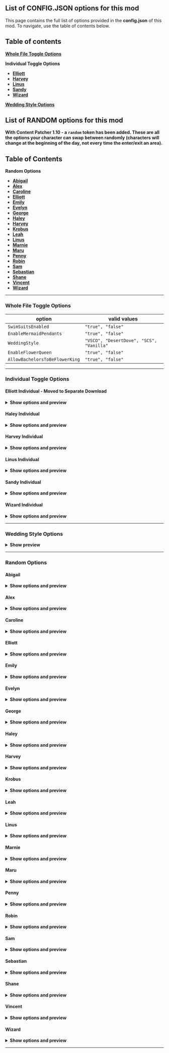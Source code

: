 
## List of CONFIG.JSON options for this mod

This page contains the full list of options provided in the **config.json** of this mod. To navigate, use the table of contents below.

## Table of contents

<b>[Whole File Toggle Options](#whole-file-toggle-options)</a>

<b>Individual Toggle Options </b>

* [Elliott](#elliott-individual---moved-to-separate-download)
* [Harvey](#harvey-individual)
* [Linus](#linus-individual)
* [Sandy](#sandy-individual)
* [Wizard](#wizard-individual)

<b>[Wedding Style Options](#wedding-style-options)</b>

## List of RANDOM options for this mod

With Content Patcher 1.10 - a `random` token has been added. These are all the options your character can swap between randomly (characters will change at the beginning of the day, not every time the enter/exit an area).

## Table of Contents

 <b>Random Options </b> 

* [Abigail](#abigail)
* [Alex](#alex)
* [Caroline](#caroline)
* [Elliott](#elliott)
* [Emily](#emily)
* [Evelyn](#evelyn)
* [George](#george)
* [Haley](#haley)
* [Harvey](#harvey)
* [Krobus](#krobus)
* [Leah](#leah)
* [Linus](#linus)
* [Marnie](#marnie)
* [Maru](#maru)
* [Penny](#penny)
* [Robin](#robin)
* [Sam](#sam)
* [Sebastian](#sebastian)
* [Shane](#shane)
* [Vincent](#vincent)
* [Wizard](#wizard)


***

### Whole File Toggle Options

option                         | valid values
----------------------------   | -------          
`SwimSuitsEnabled`             | `"true", "false"`
`EnableMermaidPendants`	       | `"true", "false"`
`WeddingStyle`                 | `"VSCO", "DesertDove", "SCS", "Vanilla"`
`EnableFlowerQueen`            | `"true", "false"`
`AllowBachelorsToBeFlowerKing` | `"true", "false"`

***

### Individual Toggle Options

#### Elliott Individual - Moved to Separate Download
<details>
<summary> Show options and preview</summary>

ElliottPortraitStyle: `"standard", "frontfacingeemie", "frontfacinglumen", "frontfacingsabreene"`

| | | | |
|:-----:|:-----:|:-----:|:-----:|
| ![Standard Portrait](https://i.imgur.com/475o7wx.png)| ![frontfacingeemie Portrait](https://i.imgur.com/2kBN82z.png)| ![frontfacinglumen Portrait](https://i.imgur.com/dsCaKXa.png) | ![frontfacingsabreene](https://i.imgur.com/Z9lXM1u.png)
| `standard` | `frontfacingeemie` | `frontfacinglumen` | `frontfacingsabreene` |

[Back to top](https://github.com/paradigmnomad/SVO/wiki/List-of-Options#individual-toggle-options)
</details>

#### Haley Individual
<details>
<summary> Show options and preview</summary>

HaleyCowPhotoVariant: `"vanilla", "seasonal"`

| | |
|:-----:|:-----:|
| ![vanilla](https://i.imgur.com/zXJPrQJ.png)| ![seasonal](https://i.imgur.com/wimFLWb.png) |
| `vanilla` | `seasonal` |

Seasonal Photos from [Haley 8-Heart Event - Updated Photos](https://www.nexusmods.com/stardewvalley/mods/1499?) by [IllogicalMoodSwing](https://www.nexusmods.com/stardewvalley/users/38784845), converted by Airyn


[Back to top](https://github.com/paradigmnomad/SVO/wiki/List-of-Options#individual-toggle-options)
</details>

#### Harvey Individual
<details>
<summary> Show options and preview</summary>

HarveyFacialHair: `"mustache", "shaved"`

| | |
|:-----:|:-----:|
| ![Mustache Portrait](https://i.imgur.com/lUCsn8p.png)| ![Shaved Portrait](https://i.imgur.com/zOQR08r.png) |
| `mustache` | `shaved` |


[Back to top](https://github.com/paradigmnomad/SVO/wiki/List-of-Options#individual-toggle-options)
</details>

#### Linus Individual
<details>
<summary> Show options and preview</summary>

LinusSwimVariant: `"censored", "grassskirt"`

This only modifies the `Character` sprite.

| | |
|:-----:|:-----:|
| ![Censored portrait](https://i.imgur.com/z981T0h.png)![Censored Character](https://i.imgur.com/u96bHUZ.png)| ![GrassSkirt portrait](https://i.imgur.com/z981T0h.png)![GrassSkirt Character](https://i.imgur.com/GjVCv3O.png) |
| `censored` | `grassskirt` |

[Back to top](https://github.com/paradigmnomad/SVO/wiki/List-of-Options#individual-toggle-options)
</details>

#### Sandy Individual
<details>
<summary> Show options and preview</summary>

SandyEnabled: `"true", "false"`

No Preview

SandyVersion: `"standard", "sivs", "dizor", "poltergeister"`

Dizor & Poltergeister currently has no `Character` sprites.

| | | | |
|:-----:|:-----:|:-----:|:-----:|
| ![Standard Portrait](https://i.imgur.com/OnSZbtG.png)| ![Sivs Portrait](https://i.imgur.com/soSGAm6.png)| ![Dizor Portrait](https://i.imgur.com/5ekpCVz.png) | ![poltergeister portrait](https://i.imgur.com/3PoDaqo.png) |
| `standard` | `sivs` | `dizor` | `poltergeister` |

[Back to top](https://github.com/paradigmnomad/SVO/wiki/List-of-Options#individual-toggle-options)
</details>

#### Wizard Individual
<details>
<summary> Show options and preview</summary>

WizardEnabled: `"true", "false"`

No Preview

[Back to top](https://github.com/paradigmnomad/SVO/wiki/List-of-Options#individual-toggle-options)
</details>

***

### Wedding Style Options
<details>
<summary> Show preview</summary>

DesertDove | VCSO | SCS | Vanilla
-------- | ---- | ------ | -------
![AbigailDesertDove](https://i.imgur.com/uOA9Xuq.png)   | ![AbigailVCSO](https://i.imgur.com/YNAzImT.png)   | ![AbigailSCS](https://i.imgur.com/fIrJshU.png)   | ![AbigailVanilla](https://i.imgur.com/YeltJ0L.png)
![AlexDesertDove](https://i.imgur.com/myQ8ZBp.png)      | ![AlexVCSO](https://i.imgur.com/OeE7eFE.png)      | ![AlexSCS](https://i.imgur.com/W3kUSkw.png)      | ![AlexVanilla](https://i.imgur.com/1hXSY0b.png)
![ElliottDesertDove](https://i.imgur.com/tXYw2GN.png)   | ![ElliottVCSO](https://i.imgur.com/O1dsMRT.png)	| ![ElliottSCS](https://i.imgur.com/pjYBfms.png)   | ![ElliottVanilla](https://i.imgur.com/7trKEpZ.png)
![EmilyDesertDove](https://i.imgur.com/bkFBgA8.png)     | ![EmilyVCSO](https://i.imgur.com/YrJxoEE.png)		| ![EmilySCS](https://i.imgur.com/uAuFOFx.png)     | ![EmilyVanilla](https://i.imgur.com/oj1t3yy.png)
![HaleyDesertDove](https://i.imgur.com/Uc9ee1n.png)     | ![HaleyVCSO](https://i.imgur.com/2ljC0Xa.png)		| ![HaleySCS](https://i.imgur.com/s72HCwA.png)     | ![HaleyVanilla](https://i.imgur.com/gZmb2rq.png)
![HarveyDesertDove](https://i.imgur.com/gRaEVf1.png)    | ![HarveyVCSO](https://i.imgur.com/FjfVPOs.png)	| ![HarveySCS](https://i.imgur.com/hiHPdE7.png)    | ![HarveyVanilla](https://i.imgur.com/sVBTR5M.png)	
![LeahDesertDove](https://i.imgur.com/08Wje52.png)      | ![LeahVCSO](https://i.imgur.com/bRxaIDo.png)		| ![LeahSCS](https://i.imgur.com/SR7jqpX.png)      | ![LeahVanilla](https://i.imgur.com/PhR3g97.png)
![MaruDesertDove](https://i.imgur.com/6M1eoon.png)      | ![MaruVCSO](https://i.imgur.com/nbIZJLu.png)		| ![MaruSCS](https://i.imgur.com/Jh03Lmc.png)      | ![MaruVanilla](https://i.imgur.com/NitvG3u.png)
![PennyDesertDove](https://i.imgur.com/8gibAWT.png)     | ![PennyVCSO](https://i.imgur.com/OSV4fRN.png)		| ![PennySCS](https://i.imgur.com/rfwXrul.png)     | ![PennyVanilla](https://i.imgur.com/SoLC4o0.png)
![SamDesertDove](https://i.imgur.com/SrWSESc.png)       | ![SamVCSO](https://i.imgur.com/w1VR6kC.png)		| ![SamSCS](https://i.imgur.com/Lh2Gy8N.png)       | ![SamVanilla](https://i.imgur.com/Pbmwm39.png)	
![SebastianDesertDove](https://i.imgur.com/wEQqodZ.png) | ![SebastianVCSO](https://i.imgur.com/nwPPbJb.png)	| ![SebastianSCS](https://i.imgur.com/VpyqY6q.png) | ![SebastianVanilla](https://i.imgur.com/RJp7z0x.png)
![ShaneDesertDove](https://i.imgur.com/XOzXeTX.png)     | ![ShaneVCSO](https://i.imgur.com/I27sZL4.png)		| ![ShaneSCS](https://i.imgur.com/iqJLJvr.png)     | ![ShaneVanilla](https://i.imgur.com/MZwJn25.png)
 
[Back to top](#wedding-style-options)

</details>

***

### Random Options

#### Abigail
<details>
<summary> Show options and preview</summary>

Summer - Outdoor (Rain): `"HatPins", "NoHatNoPins", "NoHatPins", "Hoodie"`

| | | | |
|:-----:|:-----:|:-----:|:-----:|
| ![HatPins Portrait](https://i.imgur.com/01O23OU.png)| ![NoHatNoPins Portrait](https://i.imgur.com/3Ch099p.png) | ![NoHatPins Portrait](https://i.imgur.com/1bAZNOe.png) | ![Hoodie Portrait](https://i.imgur.com/t0QVFzf.png) |
| `HatPins` | `NoHatNoPins` | `NoHatPins` | `Hoodie` |

Winter: `"blue", "navy", "brown", "grey"`

| | | | |
|:-----:|:-----:|:-----:|:-----:|
| ![Blue Portrait](https://i.imgur.com/mQfrJHs.png)| ![Navy Portrait](https://i.imgur.com/CWFbR1C.png) | ![Brown Portrait](https://i.imgur.com/QRL71zL.png) | ![grey Portrait](https://i.imgur.com/DikRia1.png) |
| `blue` | `navy` | `brown` | `grey` |

Egg Festival: `"standard", "alternative"`

| | |
|:-----:|:-----:|
| ![Standard Portrait](https://i.imgur.com/tD04B8a.png)| ![Alternative Portrait](https://i.imgur.com/ikm1U8L.png) |
| `standard` | `alternative` |

[Back to top](https://github.com/paradigmnomad/SVO/wiki/List-of-Options#random-options)
</details> 

#### Alex
<details>
<summary> Show options and preview</summary>

Summer - Sun: `"sunglasses", "nosunglasses"`

| | |
|:-----:|:-----:|
| ![Sunglasses Portrait](https://i.imgur.com/n4kDwjF.png)| ![NoSunglasses Portrait](https://i.imgur.com/Hv3Yycz.png) |
| `sunglasses` | `nosunglasses` |

Summer - Rain: `"grey", "red"`

| | |
|:-----:|:-----:|
| ![Grey Portrait](https://i.imgur.com/PbivANd.png)| ![Red Portrait](https://i.imgur.com/knfnTCB.png) |
| `grey` | `red` |

[Back to top](https://github.com/paradigmnomad/SVO/wiki/List-of-Options#random-options)
</details> 

#### Caroline
<details>
<summary> Show options and preview</summary>

Spring - Sun: `"stripedknit", "sweatercollar"`

| | |
|:-----:|:-----:|
| ![stripedknit Portrait](https://i.imgur.com/rcOpcUj.png)| ![sweatercollar Portrait](https://i.imgur.com/7OvgeBp.png) |
| `stripedknit` | `sweatercollar` |

Spring - Rain: `"blue", "brown", "creme"`

| | | |
|:-----:|:-----:|:-----:|
| ![blue Portrait](https://i.imgur.com/wbrKJya.png)| ![brown Portrait](https://i.imgur.com/4E1upB6.png) | ![creme Portrait](https://i.imgur.com/CYG3voR.png) |
| `blue` | `brown` | `creme` |

Fall - Rain: `"red", "brown"`

| | |
|:-----:|:-----:|
| ![red Portrait](https://i.imgur.com/TIbknFs.png)| ![brown Portrait](https://i.imgur.com/gHqVM5k.png) |
| `red` | `brown` |

[Back to top](https://github.com/paradigmnomad/SVO/wiki/List-of-Options#random-options)
</details> 

#### Elliott
<details>
<summary> Show options and preview</summary>

Summer - Sun: `"nosuspenders", "suspenders"`

| | | 
|:-----:|:-----:|
| ![NoSuspenders Portrait](https://i.imgur.com/D1WQ6Sm.png)| ![Suspenders Portrait](https://i.imgur.com/DaOLv5z.png)| 
| `nosuspenders` | `suspenders` | 

Summer - Rain: `"vest", "novest"`

| | | 
|:-----:|:-----:|
| ![Vest Portrait](https://i.imgur.com/EZk2lxo.png)| ![NoVest Portrait](https://i.imgur.com/lm3eWxi.png) |
| `vest` | `novest` |

Swim: `"paunch", "thin"`

This only modifies the `Character` sprite.

| | |
|:-----:|:-----:|
| ![Paunch Portrait](https://i.imgur.com/JvqG4Ob.png)![paunch character](https://i.imgur.com/cd7Qmfe.png)| ![Thin Portrait](https://i.imgur.com/JvqG4Ob.png)![thin character](https://i.imgur.com/ntkGL6O.png) | 
| `paunch` | `thin` |

[Back to top](https://github.com/paradigmnomad/SVO/wiki/List-of-Options#random-options)
</details> 

#### Emily
<details>
<summary> Show options and preview</summary>

Spring - Sun: `"pink", "red", "short"`

| | | |
|:-----:|:-----:|:-----:|
| ![Pink Portrait](https://i.imgur.com/xtAs84Q.png)| ![Red Portrait](https://i.imgur.com/sSMuRLU.png) | ![Short Portrait](https://i.imgur.com/JEEa3kP.png) | 
| `pink` | `red` | `short` |

Spring - Rain: `"pink", "red", "short"`

| | | |
|:-----:|:-----:|:-----:|
| ![Pink Portrait](https://i.imgur.com/BRcRuV7.png)| ![Red Portrait](https://i.imgur.com/5eNGQwi.png) | ![Short Portrait](https://i.imgur.com/rFWuN6K.png) | 
| `pink` | `red` | `short` |

Summer - Sun: `"pink", "yellow", "orange"`

| | | |
|:-----:|:-----:|:-----:|
| ![Pink Portrait](https://i.imgur.com/BTIIfUZ.png)| ![Yellow Portrait](https://i.imgur.com/kFcmhWK.png) | ![Orange Portrait](https://i.imgur.com/Scduxtr.png) | 
| `pink` | `yellow` | `orange` |

Summer - Rain: `"pink", "flower", "orange"`

| | | |
|:-----:|:-----:|:-----:|
| ![Pink Portrait](https://i.imgur.com/BTIIfUZ.png)| ![Flower Portrait](https://i.imgur.com/GKlV2hz.png) | ![Orange Portrait](https://i.imgur.com/xEyeHlD.png) | 
| `pink` | `flower` | `orange` |


Winter: `"hatnoscarf", "hatscarf", "nohatnoscarf", "nohatscarf"`

| | | | |
|:-----:|:-----:|:-----:|:-----:|
| ![hatnoscarf Portrait](https://i.imgur.com/WAMO1x8.png)| ![hatscarf Portrait](https://i.imgur.com/7fabUw9.png)| ![nohatnoscarf Portrait](https://i.imgur.com/qtstv48.png)| ![nohatscarf Portrait](https://i.imgur.com/QjlzXVb.png) |
| `hatnoscarf` | `hatscarf` | `nohatnoscarf` | `nohatscarf` |

Egg Festival: `"standard", "altblue", "altred"`

| | | | 
|:-----:|:-----:|:-----:|
| ![Standard Portrait](https://i.imgur.com/tfWM4o2.png)| ![Blue Portrait](https://i.imgur.com/zEn7R8r.png)| ![Red Portrait](https://i.imgur.com/WlfyYoO.png) |  
| `standard` | `altblue` | `altred` |

[Back to top](https://github.com/paradigmnomad/SVO/wiki/List-of-Options#random-options)
</details> 

#### Evelyn
<details>
<summary> Show options and preview</summary>

Summer: `"pink", "blue"`

| | |
|:-----:|:-----:|
| ![Pink Portrait](https://i.imgur.com/m6sP4c0.png)| ![Blue Portrait](https://i.imgur.com/tsRkKpA.png) | 
| `pink` | `blue` |

Winter: `"pink", "blue"`

| | |
|:-----:|:-----:|
| ![Pink Portrait](https://i.imgur.com/R9QElIg.png)| ![Blue Portrait](https://i.imgur.com/gh4nJTc.png) | 
| `pink` | `blue` |

[Back to top](https://github.com/paradigmnomad/SVO/wiki/List-of-Options#random-options)
</details> 

#### George
<details>
<summary> Show options and preview</summary>

Swim: `"nofloaties", "floaties"`

| | |
|:-----:|:-----:|
| ![nofloaties Portrait](https://i.imgur.com/nLgkAPB.png)| ![Floaties Portrait](https://i.imgur.com/XMTzzmy.png) | 
| `nofloaties` | `floaties` |

[Back to top](https://github.com/paradigmnomad/SVO/wiki/List-of-Options#random-options)
</details> 

#### Haley
<details>
<summary> Show options and preview</summary>

Spring: `"white", "lavender", "pink"`

| | | |
|:-----:|:-----:|:-----:|
| ![white portrait](https://i.imgur.com/448EGDv.png)| ![lavender portrait](https://i.imgur.com/k7TUTP2.png)| ![pink portrait](https://i.imgur.com/fiYdUaD.png)|
| `white` | `lavender` | `pink` |

Spring: `"sunglasses2", "stripes", "sunglasses"`

| | | | |
|:-----:|:-----:|:-----:|:-----:|
| ![sunglasses2 Portrait](https://i.imgur.com/0W0Ust3.png)| ![stripes Portrait](https://i.imgur.com/w0nDa9y.png) | ![sunglasses Portrait](https://i.imgur.com/IIP8nqD.png) | 
| `sunglasses2` | `stripes` | `sunglasses` | 

Fall - Rain - Hair Down: `"red", "blue"`

| | |
|:-----:|:-----:|
| ![Red Portrait](https://i.imgur.com/LpIq977.png)| ![Blue Portrait](https://i.imgur.com/CeOJYPQ.png) |
| `red` | `blue` |

Fall - Sun - Hair Down: `"red", "blue"`

| | |
|:-----:|:-----:|
| ![Red Portrait](https://i.imgur.com/ApQp2tG.png)| ![Blue Portrait](https://i.imgur.com/UFLdb8E.png) |
| `red` | `blue` |

Fall - Rain - Hair Up: `"red", "blue"`

| | |
|:-----:|:-----:|
| ![Red Portrait](https://i.imgur.com/bESoDZO.png)| ![Blue Portrait](https://i.imgur.com/5GOKduZ.png) |
| `red` | `blue` |

Fall - Sun - Hair Up: `"red", "blue"`

| | |
|:-----:|:-----:|
| ![Red Portrait](https://i.imgur.com/LTnCeTC.png)| ![Blue Portrait](https://i.imgur.com/o1AknPC.png) |
| `red` | `blue` |

Winter: `"grey", "pink"`

| | |
|:-----:|:-----:|
| ![Grey Portrait](https://i.imgur.com/TER68na.png)| ![Pink Portrait](https://i.imgur.com/kqVcway.png) |
| `grey` | `pink` |

Egg Festival: `"standard", "altblue", "altpink"`

| | | |
|:-----:|:-----:|:-----:|
| ![Standard Portrait](https://i.imgur.com/uvhcMVO.png)| ![Blue Portrait](https://i.imgur.com/qyVImfP.png)| ![Pink Portrait](https://i.imgur.com/4ChdgwI.png) |
| `standard` | `altblue` | `altpink` |

Spirit's Eve: `"princess", "fairy", "queenofhearts"`

| | | |
|:-----:|:-----:|:-----:|
| ![princess Portrait](https://i.imgur.com/8JsXyYQ.png)| ![fairy Portrait](https://i.imgur.com/bXFVeqn.png) | ![queen of hearts Portrait](https://i.imgur.com/MFsZxF7.png) |
| `princess` | `fairy` | `queenofhearts` |

Swim: `"white", "pink"`

| | |
|:-----:|:-----:|
| ![White Portrait](https://i.imgur.com/XOVg4dR.png)| ![Pink Portrait](https://i.imgur.com/ibnVfc2.png) |
| `white` | `pink` |

[Back to top](https://github.com/paradigmnomad/SVO/wiki/List-of-Options#random-options)
</details> 

#### Harvey
<details>
<summary> Show options and preview</summary>

Spring - Sun: `"vest", "sweater"`

| | |
|:-----:|:-----:|
| ![Vest Portrait](https://i.imgur.com/eEIgzoo.png)| ![Sweater Portrait](https://i.imgur.com/0HRJgKD.png) |
| `vest` | `sweater` |

Fall - Rain: `"scarf", "green"`

| | |
|:-----:|:-----:|
| ![scarf Portrait](https://i.imgur.com/Xvrr1Qf.png)| ![green Portrait](https://i.imgur.com/T7QMS3M.png) |
| `scarf` | `green` |

Spirit's Eve: `"plaguedoctor", "pilot"`

| | |
|:-----:|:-----:|
| ![plaguedoctor Portrait](https://i.imgur.com/Z9c9Wja.png)| ![pilot Portrait](https://i.imgur.com/BStgEqe.png) |
| `plaguedoctor` | `pilot` |

[Back to top](https://github.com/paradigmnomad/SVO/wiki/List-of-Options#random-options)
</details> 

#### Krobus
<details>
<summary> Show options and preview</summary>

Umbrella Color: `"purple", "blue", "yellow"`

| | | |
|:-----:|:-----:|:-----:|
| ![Purple portrait](https://i.imgur.com/5JYXBc0.png)| ![Blue portrait](https://i.imgur.com/bSeSgeo.png)| ![Yellow portrait](https://i.imgur.com/eLcLRZK.png) |
| `purple` | `blue` | `yellow` |

Scarf Color: `"red", "green", "pink"`

| | | |
|:-----:|:-----:|:-----:|
| ![Red portrait](https://i.imgur.com/7kvZXd8.png)| ![Green portrait](https://i.imgur.com/KHX21o5.png)| ![Pink portrait](https://i.imgur.com/Nj99Tkq.png) |
| `red` | `green` | `pink` |

[Back to top](https://github.com/paradigmnomad/SVO/wiki/List-of-Options#random-options)
</details> 

#### Leah
<details>
<summary> Show options and preview</summary>

Spring - Sun: `"blue", "green"`

| | |
|:-----:|:-----:|
| ![blue Portrait](https://i.imgur.com/O49GfLV.png)| ![green Portrait](https://i.imgur.com/S9fMXsw.png) |
| `blue` | `green` | 

Spring - Rain: `"blue", "green"`

| | |
|:-----:|:-----:|
| ![blue Portrait](https://i.imgur.com/7YYelZb.png)| ![green Portrait](https://i.imgur.com/7OW77PT.png) |
| `blue` | `green` | 

Winter Color: `"red", "blue"`

| | |
|:-----:|:-----:|
| ![Red Portrait](https://i.imgur.com/g1QfhRH.png)| ![Blue Portrait](https://i.imgur.com/LUu16bo.png) |
| `red` | `blue` | 

Winter Hood: `"up", "down"`

| | |
|:-----:|:-----:|
| ![Up Portrait](https://i.imgur.com/vSizIXr.png)| ![Down Portrait](https://i.imgur.com/KLIC0Pb.png) |
| `up` | `down` | 

Egg Festival: `"standard", "alternative"`

| | |
|:-----:|:-----:|
| ![Standard Portrait](https://i.imgur.com/Crhq27R.png)| ![Alternative Portrait](https://i.imgur.com/7bFGMXn.png) |
| `standard` | `alternative` | 

[Back to top](https://github.com/paradigmnomad/SVO/wiki/List-of-Options#random-options)
</details> 

#### Linus
<details>
<summary> Show options and preview</summary>

Flower Crown: `"flowercrown", "noflowercrown"`

| | |
|:-----:|:-----:|
| ![FlowerCrown portrait](https://i.imgur.com/ENxSp7b.png)| ![NoFlowerCrown portrait](https://i.imgur.com/IUI6PY8.png) |
| `flowercrown` | `noflowercrown` |

[Back to top](https://github.com/paradigmnomad/SVO/wiki/List-of-Options#random-options)
</details> 

#### Marnie
<details>
<summary> Show options and preview</summary>

Summer - Sun: `"blue", "white", "yellow"`

| | | |
|:-----:|:-----:|:-----:|
| ![blue portrait](https://i.imgur.com/Cwu0UpU.png)| ![white portrait](https://i.imgur.com/8bXbYEN.png)| ![yellow portrait](https://i.imgur.com/fAR2gAt.png) |
| `blue` | `white` | `yellow` |

Fall - Rain: `"brown", "pattern", "tan"`

| | | |
|:-----:|:-----:|:-----:|
| ![brown portrait](https://i.imgur.com/3TkeoQ1.png)| ![pattern portrait](https://i.imgur.com/toMQsYa.png)| ![tan portrait](https://i.imgur.com/XgrOUYS.png) |
| `brown` | `pattern` | `tan` |

[Back to top](https://github.com/paradigmnomad/SVO/wiki/List-of-Options#random-options)
</details> 

#### Maru
<details>
<summary> Show options and preview</summary>

Fall - Rain: `"orange", "purple"`

| | |
|:-----:|:-----:|
| ![Orange Portrait](https://i.imgur.com/BGiB4jD.png)| ![PurplePortrait](https://i.imgur.com/o6uUEsB.png) |
| `orange` | `purple` | 

Scrub Color: `"dark", "light", "white"`

| | | |
|:-----:|:-----:|:-----:|
| ![dark portrait](https://i.imgur.com/k6b1QZh.png)| ![light portrait](https://i.imgur.com/IBOuxIY.png)| ![white portrait](https://i.imgur.com/DhNcQrs.png) |
| `dark` | `light` | `white` |

Egg Festival: `"standard", "alternative"`

| | |
|:-----:|:-----:|
| ![Standard Portrait](https://i.imgur.com/aMc93j4.png)| ![Alternative Portrait](https://i.imgur.com/dCdzNId.png) |
| `standard` | `alternative` | 

Spirit's Eve: `"astronaut", "alternative"`

| | |
|:-----:|:-----:|
| ![astronaut Portrait](https://i.imgur.com/PstIR2G.png)| ![Alternative Portrait](https://i.imgur.com/DMSxHxq.png) |
| `astronaut` | `alternative` | 

[Back to top](https://github.com/paradigmnomad/SVO/wiki/List-of-Options#random-options)
</details> 

#### Penny
<details>
<summary> Show options and preview</summary>

Penny's `brunette` version has been moved to it's own optional file as of v2.0.0. Downloading it will override Penny's SVO files. Brunette Penny is incomplete and may be missing festival & swimsuit sprites.

Spring - Sun: `"brown", "green", "jumper", "white"`

| | | | |
|:-----:|:-----:|:-----:|:-----:|
| ![brown Portrait](https://i.imgur.com/IvT5N1x.png)| ![green Portrait](https://i.imgur.com/kE3DyUU.png) | ![jumper Portrait](https://i.imgur.com/VBO3Nnc.png) | ![white Portrait](https://i.imgur.com/dP51j5O.png) |
| `brown` | `green` | `jumper` | `white` |

Summer - Sun: `"blue", "green", "lime", "fruitcake"`

| | | | |
|:-----:|:-----:|:-----:|:-----:|
| ![blue Portrait](https://i.imgur.com/lZkAwXC.png)| ![green Portrait](https://i.imgur.com/sidp69q.png) | ![lime Portrait](https://i.imgur.com/AjZ3O6N.png) | ![fruitcake Portrait](https://i.imgur.com/EliDhKE.png) |
| `blue` | `green` | `lime` | `fruitcake` |

Summer - Rain: `"white", "yellow", "denim"`

| | | |
|:-----:|:-----:|:-----:|
| ![White Portrait](https://i.imgur.com/gfdCDOO.png)| ![Yellow Portrait](https://i.imgur.com/plZ6fv2.png) | ![denim Portrait](https://i.imgur.com/tSkgceR.png) |
| `white` | `yellow` | `denim` |

Fall - Sun: `"frills", "sweater", "brown", "deepred"`

| | | | |
|:-----:|:-----:|:-----:|:-----:|
| ![frills Portrait](https://i.imgur.com/DdZu5Or.png)| ![sweater Portrait](https://i.imgur.com/LqApsQ1.png) | ![brown Portrait](https://i.imgur.com/VOgEhyp.png) | ![deepred Portrait](https://i.imgur.com/YqXh0ni.png) |
| `frills` | `sweater` | `brown` | `deepred` |

Winter: `"blue", "green"`

| | |
|:-----:|:-----:|
| ![blue Portrait](https://i.imgur.com/vymtCeY.png)| ![green Portrait](https://i.imgur.com/xr1jf6w.png) |
| `blue` | `green` |

Egg Festival: `"standard", "alternative"`

| | |
|:-----:|:-----:|
| ![Standard Portrait](https://i.imgur.com/hvGL02e.png)| ![Alternative Portrait](https://i.imgur.com/RP8JOZE.png) |
| `standard` | `alternative` | 

Spirit's Eve: `"50spoodle", "sally"`

| | |
|:-----:|:-----:|
| ![50spoodle Portrait](https://i.imgur.com/nwCUcV2.png)| ![sally Portrait](https://i.imgur.com/zlbe9D5.png) |
| `50spoodle` | `sally` |

Swim: `"blue", "yellow"`

| | |
|:-----:|:-----:|
| ![Blue Portrait](https://i.imgur.com/SQApHOh.png)| ![Yellow Portrait](https://i.imgur.com/yLz4X8U.png) |
| `blue` | `yellow` |

[Back to top](https://github.com/paradigmnomad/SVO/wiki/List-of-Options#random-options)
</details> 

#### Robin
<details>
<summary> Show options and preview</summary>

Spring - Rain: `"up", "down"`

| | |
|:-----:|:-----:|
| ![Up Portrait](https://i.imgur.com/AoLr7rF.png)| ![Down Portrait](https://i.imgur.com/I4vPqR0.png) |
| `up` | `down` |

[Back to top](https://github.com/paradigmnomad/SVO/wiki/List-of-Options#random-options)
</details> 

#### Sam
<details>
<summary> Show options and preview</summary>

Summer - Sun: `"blue", "red"`

| | |
|:-----:|:-----:|
| ![Blue Portrait](https://i.imgur.com/uddyWMO.png)| ![red Portrait](https://i.imgur.com/wnNeT0t.png) |
| `blue` | `red` |

Summer - Rain: `"blue", "red", "black"`

| | | |
|:-----:|:-----:|:-----:|
| ![Blue Portrait](https://i.imgur.com/ZR9DwdJ.png)| ![red Portrait](https://i.imgur.com/OHR54bM.png) | ![black Portrait](https://i.imgur.com/LO6LbyY.png) |
| `blue` | `red` | `black` |

Spirit's Eve: `"madscientist", "scascarecrowfacepaintrecrow", "scarewcrownofacepaint"`

| | | |
|:-----:|:-----:|:-----:|
| ![MadScientist Portrait](https://i.imgur.com/3R2nrjs.png)| ![Facepaint Portrait](https://i.imgur.com/nd1lKIT.png)| ![NoFacepaint Portrait](https://i.imgur.com/K9oyVLM.png) |
| `madscientist` | `scarecrowfacepaint` | `scarewcrownofacepaint` |

[Back to top](https://github.com/paradigmnomad/SVO/wiki/List-of-Options#random-options)
</details> 

#### Sebastian
<details>
<summary> Show options and preview</summary>

Winter - Snow: `"jacket", "nojacket"`

| | |
|:-----:|:-----:|
| ![jacket Portrait](https://i.imgur.com/6nkUxOf.png)| ![nojacket Portrait](https://i.imgur.com/U0wG2GN.png) |
| `jacket` | `nojacket` |

Spirit's Eve: `"mask", "nomask", "vampire"`

| | | |
|:-----:|:-----:|:-----:|
| ![Mask Portrait](https://i.imgur.com/LtDwTjV.png)| ![NoMask Portrait](https://i.imgur.com/fAGZcmR.png) | ![Vampire Portrait](https://i.imgur.com/AySxJGb.png) |
| `mask` | `nomask` | `vampire` |

[Back to top](https://github.com/paradigmnomad/SVO/wiki/List-of-Options#random-options)
</details> 

#### Shane
<details>
<summary> Show options and preview</summary>

ShaneJojaJacket: `"joja", "nojoja"`

| | |
|:-----:|:-----:|
| ![joja Portrait](https://i.imgur.com/DupU7rS.png)| ![nojoja Portrait](https://i.imgur.com/B14IPII.png) |
| `joja` | `nojoja` |

[Back to top](https://github.com/paradigmnomad/SVO/wiki/List-of-Options#random-options)
</details> 

#### Vincent
<details>
<summary> Show options and preview</summary>

Spirit's Eve: `"pumpkin", "ghost"`

| | |
|:-----:|:-----:|
| ![pumpkin Portrait](https://i.imgur.com/5iRP0E8.png)| ![ghost Portrait](https://i.imgur.com/BDGF700.png) |
| `pumpkin` | `ghost` |

[Back to top](https://github.com/paradigmnomad/SVO/wiki/List-of-Options#random-options)
</details> 

#### Wizard
<details>
<summary> Show options and preview</summary>

Style: `"standard", "pale", "saturated"`

| | | |
|:-----:|:-----:|:-----:|
| ![Standard Portrait](https://i.imgur.com/vXMYQWE.png)| ![Pale Portrait](https://i.imgur.com/yLK5dfx.png)| ![Saturated Portrait](https://i.imgur.com/ZXckqz6.png) |
| `standard` | `pale` | `saturated` |

[Back to top](https://github.com/paradigmnomad/SVO/wiki/List-of-Options#random-options)
</details> 


***
